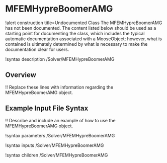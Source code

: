 # MFEMHypreBoomerAMG

!alert construction title=Undocumented Class
The MFEMHypreBoomerAMG has not been documented. The content listed below should be used as a starting point for
documenting the class, which includes the typical automatic documentation associated with a
MooseObject; however, what is contained is ultimately determined by what is necessary to make the
documentation clear for users.

!syntax description /Solver/MFEMHypreBoomerAMG

## Overview

!! Replace these lines with information regarding the MFEMHypreBoomerAMG object.

## Example Input File Syntax

!! Describe and include an example of how to use the MFEMHypreBoomerAMG object.

!syntax parameters /Solver/MFEMHypreBoomerAMG

!syntax inputs /Solver/MFEMHypreBoomerAMG

!syntax children /Solver/MFEMHypreBoomerAMG
